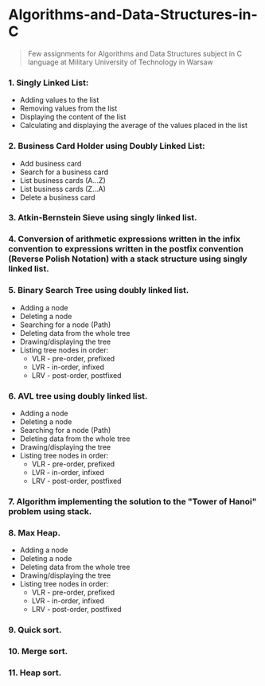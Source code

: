# Algorithms-and-Data-Structures-in-C
> Few assignments for Algorithms and Data Structures subject in C language at Military University of Technology in Warsaw

### 1. Singly Linked List:
- Adding values to the list
- Removing values from the list
- Displaying the content of the list
- Calculating and displaying the average of the values placed in the list

### 2. Business Card Holder using Doubly Linked List:
- Add business card
- Search for a business card
- List business cards (A...Z)
- List business cards (Z...A)
- Delete a business card

### 3. Atkin-Bernstein Sieve using singly linked list.

### 4. Conversion of arithmetic expressions written in the infix convention to expressions written in the postfix convention (Reverse Polish Notation) with a stack structure using singly linked list.

### 5.  Binary Search Tree using doubly linked list.
- Adding a node
- Deleting a node
- Searching for a node (Path)
- Deleting data from the whole tree
- Drawing/displaying the tree
- Listing tree nodes in order:
  - VLR - pre-order, prefixed
  - LVR - in-order, infixed
  - LRV - post-order, postfixed

### 6. AVL tree using doubly linked list.
- Adding a node
- Deleting a node
- Searching for a node (Path)
- Deleting data from the whole tree
- Drawing/displaying the tree
- Listing tree nodes in order:
  - VLR - pre-order, prefixed
  - LVR - in-order, infixed
  - LRV - post-order, postfixed

### 7. Algorithm implementing the solution to the "Tower of Hanoi" problem using stack.

### 8. Max Heap.
- Adding a node
- Deleting a node
- Deleting data from the whole tree
- Drawing/displaying the tree
- Listing tree nodes in order:
  - VLR - pre-order, prefixed
  - LVR - in-order, infixed
  - LRV - post-order, postfixed

### 9. Quick sort.

### 10. Merge sort.

### 11. Heap sort.
